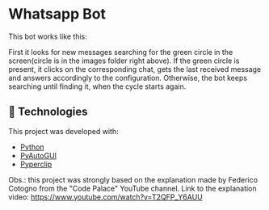# Whatsapp Bot

This bot works like this:

First it looks for new messages searching for the green circle in the screen(circle is in the images folder right above).
If the green circle is present, it clicks on the corresponding chat, gets the last received message and answers accordingly to the configuration.
Otherwise, the bot keeps searching until finding it, when the cycle starts again.

## :rocket: Technologies

This project was developed with:

- [Python](https://docs.python.org/3/)
- [PyAutoGUI](https://pyautogui.readthedocs.io/en/latest/)
- [Pyperclip](https://pyperclip.readthedocs.io/en/latest/)

Obs.: this project was strongly based on the explanation made by Federico Cotogno from the "Code Palace" YouTube channel.
      Link to the explanation video: https://www.youtube.com/watch?v=T2QFP_Y6AUU
